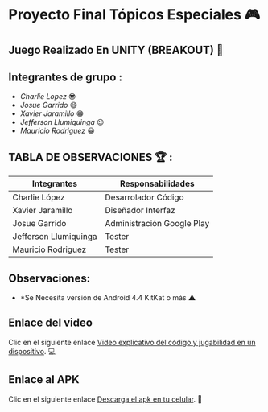 # Proyecto Final Tópicos Especiales :video_game:

## Juego Realizado En UNITY (BREAKOUT) :space_invader:

## Integrantes de grupo : 

* *Charlie Lopez* :sunglasses:
* *Josue Garrido* :smile:
* *Xavier Jaramillo* :grin:
* *Jefferson Llumiquinga* :wink:
* *Mauricio Rodriguez* :grinning:


## TABLA DE OBSERVACIONES :trophy: : 
| Integrantes             | Responsabilidades           |
| ----------------------  | -------------------         |
| Charlie López           | Desarrolador Código         |
| Xavier Jaramillo        | Diseñador Interfaz          |
| Josue Garrido           | Administración Google Play  |
| Jefferson Llumiquinga   | Tester                      |
| Mauricio Rodriguez      | Tester                      |

## Observaciones:

* *Se Necesita versión de Android 4.4 KitKat o más :warning:

## Enlace del video
Clic en el siguiente enlace [Video explicativo del código y jugabilidad en un dispositivo](). :computer:

## Enlace al APK
Clic en el siguiente enlace [Descarga el apk en tu celular]("https://github.com/alejolopez396/BrekoutTopicos/raw/master/APK/Breakout.apk"). :iphone:
